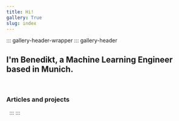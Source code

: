 ```yaml
---
title: Hi!
gallery: True
slug: index
---
```


::: gallery-header-wrapper
::: gallery-header
## I'm Benedikt, a Machine Learning Engineer based in Munich.

&nbsp;

### Articles and projects

&nbsp;
:::
:::
